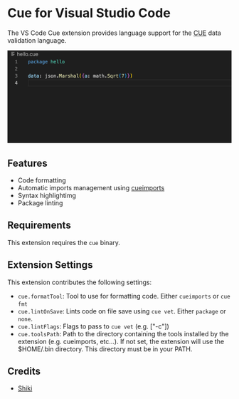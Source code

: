 # Cue for Visual Studio Code

The VS Code Cue extension provides language support for the [CUE](https://github.com/cue-lang/cue) data validation language.

![Cue extension overview](resources/images/cueimports.gif)

## Features

- Code formatting
- Automatic imports management using [cueimports](https://github.com/asdine/cueimports)
- Syntax highlightimg
- Package linting

## Requirements

This extension requires the `cue` binary.

## Extension Settings

This extension contributes the following settings:

- `cue.formatTool`: Tool to use for formatting code. Either `cueimports` or `cue fmt`
- `cue.lintOnSave`: Lints code on file save using `cue vet`. Either `package` or `none`.
- `cue.lintFlags`: Flags to pass to `cue vet` (e.g. ["-c"])
- `cue.toolsPath`: Path to the directory containing the tools installed by the extension (e.g. cueimports, etc...). If not set, the extension will use the $HOME/.bin directory. This directory must be in your PATH.

## Credits

- [Shiki](https://github.com/shikijs/shiki)

